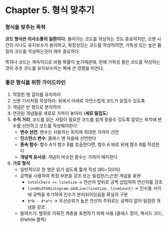 # Chapter 5. 형식 맞추기

### 형식을 맞추는 목적

**코드 형식은 의사소통의 일환이다.** 돌아가는 코드를 작성하는 것도 중요하지만, 오랜 시간이 지나도 유지보수가 용이하고, 확장성있는 코드를 작성하려면, 가독성 있는 높은 품질의 코드를 작성하는것이 매우 중요하다.

특히나 코드는 계속적으로 바뀔 확률이 높기때문에, 현재 가독성 좋은 코드를 작성하는 것이 추후 코드를 유지보수하는 쪽에 큰 영향을 미친다.

### 좋은 형식을 위한 가이드라인

1. 적절한 행 길이를 유지하라
2. 신문 기사처럼 작성하라: 위에서 아래로 자연스럽게 코드가 읽힐수 있도록
3. 개념은 빈 행으로 분리하라
4. 연관된 개념들을 세로로 가까이 놓아라 (**세로 밀집도**)
5. **수직 거리**: 코드를 읽는 사람이 필요한 코드를 쉽게 찾을수 있도록 알맞는 위치에 변수를 선언하고 코드를 작성해야한다
   - **변수 선언**: 변수는 사용하는 위치에 최대한 가까이 선언
   - **인스턴스 변수**: 클래스 맨 처음에 선언한다
   - **종속 함수**: 함수 A가 함수 B를 호출한다면, 함수 A 바로 뒤에 함수 B를 작성한다
   - **개념적 유사성**: 개념이 비슷한 함수는 가까이 배치한다
6. **가로 형식**
   - 일반적으로 한 행은 읽기 쉽도록 짧게 작성 (80~120자)
   - 공백을 사용하여 특정 부분을 강조 또는 밀접한/느슨한 개념을 표현
     - `totalChars += lineSize` -> 연산자 앞뒤로 공백 삽입하여 연산자를 강조
     - `lineWidthHistogram.addLine(lineSize, lineCount)` -> 인수들 사이에 공백을 추가하여 인수가 분리되어있음을 확실히 구분
     - `b*b - 4*a*c` -> 우선순위가 높은 연산자 주위로는 공백이 없어 밀접한 개념을 강조
   - 들여쓰기: 범위로 이뤄진 계층을 표현하기 위해 사용 (클래스 정의, 메서드 코드, if/while 블럭)
